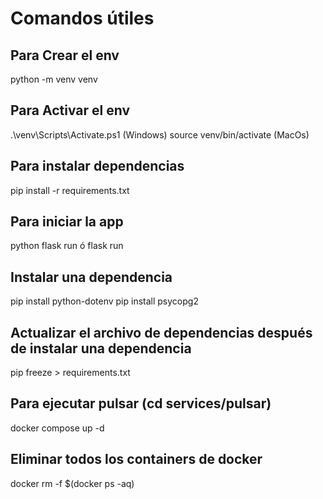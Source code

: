 # Comandos útiles

## Para Crear el env

python -m venv venv 

## Para Activar el env

.\venv\Scripts\Activate.ps1 (Windows)
source venv/bin/activate (MacOs)

## Para instalar dependencias

pip install -r requirements.txt

## Para iniciar la app

python flask run
ó
flask run

## Instalar una dependencia

pip install python-dotenv
pip install psycopg2

## Actualizar el archivo de dependencias después de instalar una dependencia

pip freeze > requirements.txt

## Para ejecutar pulsar (cd services/pulsar)

docker compose up -d

## Eliminar todos los containers de docker

docker rm -f $(docker ps -aq)
